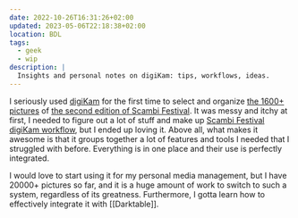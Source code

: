 ```yaml
---
date: 2022-10-26T16:31:26+02:00
updated: 2023-05-06T22:18:38+02:00
location: BDL
tags:
  - geek
  - wip
description: |
  Insights and personal notes on digiKam: tips, workflows, ideas.
---
```

I seriously used [digiKam](https://digikam.org 'digiKam official website') for the first time to select and organize [the 1600+ pictures](https://archive.org/scambi-2022 'Scambi Festival 2022 Collection on the Internet Archive') of [the second edition of Scambi Festival](https://scambi.org/2022 'Scambi Festival 2022'). It was messy and itchy at first, I needed to figure out a lot of stuff and make up [Scambi Festival digiKam workflow](https://manuale.scambi.org/tools/storage/digikam 'digiKam page in Scambi’s Manual'), but I ended up loving it. Above all, what makes it awesome is that it groups together a lot of features and tools I needed that I struggled with before. Everything is in one place and their use is perfectly integrated.

I would love to start using it for my personal media management, but I have 20000+ pictures so far, and it is a huge amount of work to switch to such a system, regardless of its greatness. Furthermore, I gotta learn how to effectively integrate it with [[Darktable]].